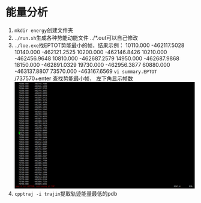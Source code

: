# 能量分析

 1. `mkdir energy`创建文件夹
 2. `./run.sh`生成各种势能动能文件    ../*.out可以自己修改
 3. `./loe.exe`找EPTOT势能最小的帧，结果示例：
10110.000  -462117.5028
10140.000  -462121.2525
10200.000  -462146.8426
10210.000  -462456.9648
10810.000  -462687.2579
14950.000  -462687.9868
18150.000  -462891.0329
19730.000  -462956.3877
60880.000  -463137.8807
73570.000  -463167.6569
`vi summary.EPTOT`     /737570+enter 查找势能最小帧， 左下角显示帧数
![右下角6347即为帧数](/jmc_md/energy/energy_low.png)
 5. `cpptraj -i trajin`提取轨迹能量最低的pdb
